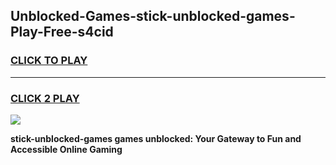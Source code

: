 
## Unblocked-Games-stick-unblocked-games-Play-Free-s4cid
<h3>
<a href="https://premium76.site?title=stick-unblocked-games&ref=20A">CLICK TO PLAY</a></h3>
<hr>

<h3>
<a href="https://premium76.site?title=stick-unblocked-games&ref=20A">CLICK 2 PLAY</a>
  
</h3>

<a href="https://premium76.site?title=stick-unblocked-games&ref=20A"><img src="https://clearcache.store/games.png"></a>


**stick-unblocked-games games unblocked: Your Gateway to Fun and Accessible Online Gaming**
